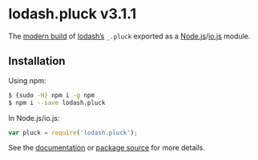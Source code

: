 # lodash.pluck v3.1.1

The [modern build](https://github.com/lodash/lodash/wiki/Build-Differences) of [lodash’s](https://lodash.com/) `_.pluck` exported as a [Node.js](http://nodejs.org/)/[io.js](https://iojs.org/) module.

## Installation

Using npm:

```bash
$ {sudo -H} npm i -g npm
$ npm i --save lodash.pluck
```

In Node.js/io.js:

```js
var pluck = require('lodash.pluck');
```

See the [documentation](https://lodash.com/docs#pluck) or [package source](https://github.com/lodash/lodash/blob/3.1.1-npm-packages/lodash.pluck) for more details.
